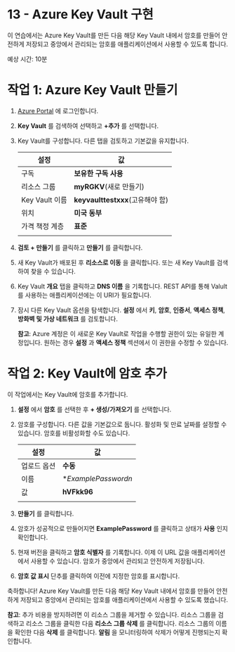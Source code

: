 ﻿---
wts:
    title: '13 - Azure Key Vault 구현'
    module: '모듈 03 - 보안, 개인 정보 보호, 규정 준수 및 신뢰'
---
# 13 - Azure Key Vault 구현

이 연습에서는 Azure Key Vault를 만든 다음 해당 Key Vault 내에서 암호를 만들어 안전하게 저장되고 중앙에서 관리되는 암호를 애플리케이션에서 사용할 수 있도록 합니다.

예상 시간: 10분

# 작업 1: Azure Key Vault 만들기

1. [Azure Portal](https://portal.azure.com) 에 로그인합니다.

2. **Key Vault** 를 검색하여 선택하고 **+추가** 를 선택합니다.

3. Key Vault를 구성합니다. 다른 탭을 검토하고 기본값을 유지합니다. 

    | 설정 | 값 | 
    | --- | --- |
    | 구독 | **보유한 구독 사용** |
    | 리소스 그룹 | **myRGKV**(새로 만들기) |
    | Key Vault 이름 | **keyvaulttestxxx**(고유해야 함) |
    | 위치 | **미국 동부** |
    | 가격 책정 계층 | **표준** |
    | | |

4. **검토 + 만들기** 를 클릭하고 **만들기** 를 클릭합니다. 

5. 새 Key Vault가 배포된 후 **리소스로 이동** 을 클릭합니다. 또는 새 Key Vault를 검색하여 찾을 수 있습니다. 

6. Key Vault **개요** 탭을 클릭하고 **DNS 이름** 을 기록합니다. REST API를 통해 Valult를 사용하는 애플리케이션에는 이 URI가 필요합니다.

7. 잠시 다른 Key Vault 옵션을 탐색합니다. **설정** 에서 **키**, **암호**, **인증서**, **액세스 정책**, **방화벽 및 가상 네트워크** 를 검토합니다.

    **참고**: Azure 계정은 이 새로운 Key Vault로 작업을 수행할 권한이 있는 유일한 계정입니다. 원하는 경우 **설정** 과 **액세스 정책** 섹션에서 이 권한을 수정할 수 있습니다.

# 작업 2: Key Vault에 암호 추가
        
이 작업에서는 Key Vault에 암호를 추가합니다. 

1. **설정** 에서 **암호** 를 선택한 후 **+ 생성/가져오기** 를 선택합니다.

2. 암호를 구성합니다. 다른 값을 기본값으로 둡니다. 활성화 및 만료 날짜를 설정할 수 있습니다. 암호를 비활성화할 수도 있습니다.

    | 설정 | 값 | 
    | --- | --- |
    | 업로드 옵션 | **수동** |
    | 이름 | **ExamplePasswordn* |
    | 값 | **hVFkk96** |
    | | |

3. **만들기** 를 클릭합니다.

4. 암호가 성공적으로 만들어지면 **ExamplePassword** 를 클릭하고 상태가 **사용** 인지 확인합니다.

5. 현재 버전을 클릭하고 **암호 식별자** 를 기록합니다. 이제 이 URL 값을 애플리케이션에서 사용할 수 있습니다. 암호가 중앙에서 관리되고 안전하게 저장됩니다.

6. **암호 값 표시** 단추를 클릭하여 이전에 지정한 암호를 표시합니다.

축하합니다! Azure Key Vault를 만든 다음 해당 Key Vault 내에서 암호를 만들어 안전하게 저장되고 중앙에서 관리되는 암호를 애플리케이션에서 사용할 수 있도록 했습니다.

**참고**: 추가 비용을 방지하려면 이 리소스 그룹을 제거할 수 있습니다. 리소스 그룹을 검색하고 리소스 그룹을 클릭한 다음 **리소스 그룹 삭제** 를 클릭합니다. 리소스 그룹의 이름을 확인한 다음 **삭제** 를 클릭합니다. **알림** 을 모니터링하여 삭제가 어떻게 진행되는지 확인합니다.